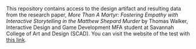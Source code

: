 This repository contains access to the design artifact and resulting data from the research paper, _More Than A Martyr: Fostering Empathy with Interactive Storytelling in the Matthew Shepard Murder_ by Thomas Walker, Interactive Design and Game Development MFA student at Savannah College of Art and Design (SCAD).
You can visit the website of the test with [this link]([url](https://studentpages.scad.edu/~twalke29/Matthew.html)).
